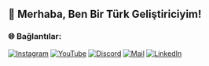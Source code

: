 ## 👋 Merhaba, Ben Bir Türk Geliştiriciyim!

### 🌐 Bağlantılar:
[![Instagram](https://img.shields.io/badge/Instagram-E4405F?style=for-the-badge&logo=instagram&logoColor=white)](https://instagram.com/yigithejava)
[![YouTube](https://img.shields.io/badge/YouTube-FF0000?style=for-the-badge&logo=youtube&logoColor=white)](https://youtube.com)
[![Discord](https://img.shields.io/badge/Discord-5865F2?style=for-the-badge&logo=discord&logoColor=white)](https://discord.gg/ozaii)
[![Mail](https://img.shields.io/badge/Mail-EA4335?style=for-the-badge&logo=gmail&logoColor=white)](mailto:your.email@example.com)
[![LinkedIn](https://img.shields.io/badge/LinkedIn-0077B5?style=for-the-badge&logo=linkedin&logoColor=white)](https://linkedin.com)
